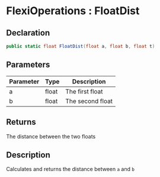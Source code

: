 # FlexiOperations : FloatDist
## Declaration
```cs
public static float FloatDist(float a, float b, float t)
```

## Parameters
| Parameter | Type | Description |
| - | - | - |
| a | float | The first float |
| b | float | The second float |

## Returns
The distance between the two floats

## Description
Calculates and returns the distance between `a` and `b`
